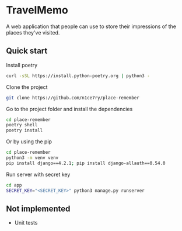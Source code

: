 # TravelMemo
A web application that people can use to store their impressions of the places they've visited.

## Quick start

Install poetry
```bash
curl -sSL https://install.python-poetry.org | python3 -
```

Clone the project
```bash
git clone https://github.com/n1ce7ry/place-remember
```

Go to the project folder and install the dependencies
```bash
cd place-remember
poetry shell
poetry install
```

Or by using the pip
```bash
cd place-remember
python3 -m venv venv
pip install django==4.2.1; pip install django-allauth==0.54.0
```

Run server with secret key
```bash
cd app
SECRET_KEY="<SECRET_KEY>" python3 manage.py runserver
```

## Not implemented
* Unit tests 
